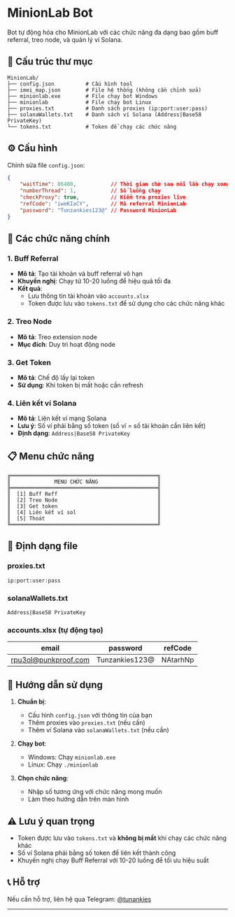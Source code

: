 # MinionLab Bot

Bot tự động hóa cho MinionLab với các chức năng đa dạng bao gồm buff referral, treo node, và quản lý ví Solana.

## 📁 Cấu trúc thư mục

```
MinionLab/
├── config.json          # Cấu hình tool
├── imei_map.json        # File hệ thống (không cần chỉnh sửa)
├── minionlab.exe        # File chạy bot Windows
├── minionlab            # File chạy bot Linux
├── proxies.txt          # Danh sách proxies (ip:port:user:pass)
├── solanaWallets.txt    # Danh sách ví Solana (Address|Base58 PrivateKey)
└── tokens.txt           # Token để chạy các chức năng
```

## ⚙️ Cấu hình

Chỉnh sửa file `config.json`:

```json
{
    "waitTime": 86400,           // Thời gian chờ sau mỗi lần chạy xong (giây)
    "numberThread": 1,           // Số luồng chạy
    "checkProxy": true,          // Kiểm tra proxies live
    "refCode": "iweKIaCY",       // Mã referral MinionLab
    "password": "Tunzankies123@" // Password MinionLab
}
```

## 🚀 Các chức năng chính

### 1. Buff Referral
- **Mô tả**: Tạo tài khoản và buff referral vô hạn
- **Khuyến nghị**: Chạy từ 10-20 luồng để hiệu quả tối đa
- **Kết quả**: 
  - Lưu thông tin tài khoản vào `accounts.xlsx`
  - Token được lưu vào `tokens.txt` để sử dụng cho các chức năng khác

### 2. Treo Node
- **Mô tả**: Treo extension node
- **Mục đích**: Duy trì hoạt động node

### 3. Get Token
- **Mô tả**: Chế độ lấy lại token
- **Sử dụng**: Khi token bị mất hoặc cần refresh

### 4. Liên kết ví Solana
- **Mô tả**: Liên kết ví mạng Solana
- **Lưu ý**: Số ví phải bằng số token (số ví = số tài khoản cần liên kết)
- **Định dạng**: `Address|Base58 PrivateKey`

## 📋 Menu chức năng

```
╔═══════════════════════════════════════════════╗
║              MENU CHỨC NĂNG                   ║
╠═══════════════════════════════════════════════╣
║  [1] Buff Reff                                ║
║  [2] Treo Node                                ║
║  [3] Get token                                ║
║  [4] Liên kết ví sol                          ║
║  [5] Thoát                                    ║
╚═══════════════════════════════════════════════╝
```

## 📝 Định dạng file

### proxies.txt
```
ip:port:user:pass
```

### solanaWallets.txt
```
Address|Base58 PrivateKey
```

### accounts.xlsx (tự động tạo)
| email | password | refCode |
|-------|----------|---------|
| rpu3ol@punkproof.com | Tunzankies123@ | NAtarhNp |

## 🔧 Hướng dẫn sử dụng

1. **Chuẩn bị**:
   - Cấu hình `config.json` với thông tin của bạn
   - Thêm proxies vào `proxies.txt` (nếu cần)
   - Thêm ví Solana vào `solanaWallets.txt` (nếu cần)

2. **Chạy bot**:
   - Windows: Chạy `minionlab.exe`
   - Linux: Chạy `./minionlab`

3. **Chọn chức năng**:
   - Nhập số tương ứng với chức năng mong muốn
   - Làm theo hướng dẫn trên màn hình

## ⚠️ Lưu ý quan trọng

- Token được lưu vào `tokens.txt` và **không bị mất** khi chạy các chức năng khác
- Số ví Solana phải bằng số token để liên kết thành công
- Khuyến nghị chạy Buff Referral với 10-20 luồng để tối ưu hiệu suất

## 📞 Hỗ trợ

Nếu cần hỗ trợ, liên hệ qua Telegram: [@tunankies](https://t.me/tunankies)

---
